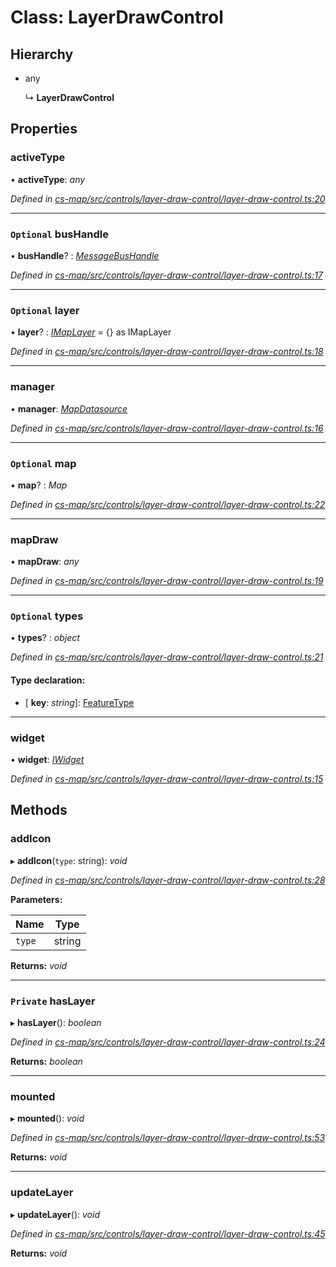 # Class: LayerDrawControl

## Hierarchy

* any

  ↳ **LayerDrawControl**

## Properties

###  activeType

• **activeType**: *any*

*Defined in [cs-map/src/controls/layer-draw-control/layer-draw-control.ts:20](https://github.com/RichardHovenkamp/csnext/blob/6deb7f51/packages/cs-map/src/controls/layer-draw-control/layer-draw-control.ts#L20)*

___

### `Optional` busHandle

• **busHandle**? : *[MessageBusHandle](_cs_core_src_utils_message_bus_message_bus_handle_.messagebushandle.md)*

*Defined in [cs-map/src/controls/layer-draw-control/layer-draw-control.ts:17](https://github.com/RichardHovenkamp/csnext/blob/6deb7f51/packages/cs-map/src/controls/layer-draw-control/layer-draw-control.ts#L17)*

___

### `Optional` layer

• **layer**? : *[IMapLayer](../interfaces/_cs_map_src_classes_imap_layer_.imaplayer.md)* =  {} as IMapLayer

*Defined in [cs-map/src/controls/layer-draw-control/layer-draw-control.ts:18](https://github.com/RichardHovenkamp/csnext/blob/6deb7f51/packages/cs-map/src/controls/layer-draw-control/layer-draw-control.ts#L18)*

___

###  manager

• **manager**: *[MapDatasource](_cs_map_src_datasources_map_datasource_.mapdatasource.md)*

*Defined in [cs-map/src/controls/layer-draw-control/layer-draw-control.ts:16](https://github.com/RichardHovenkamp/csnext/blob/6deb7f51/packages/cs-map/src/controls/layer-draw-control/layer-draw-control.ts#L16)*

___

### `Optional` map

• **map**? : *Map*

*Defined in [cs-map/src/controls/layer-draw-control/layer-draw-control.ts:22](https://github.com/RichardHovenkamp/csnext/blob/6deb7f51/packages/cs-map/src/controls/layer-draw-control/layer-draw-control.ts#L22)*

___

###  mapDraw

• **mapDraw**: *any*

*Defined in [cs-map/src/controls/layer-draw-control/layer-draw-control.ts:19](https://github.com/RichardHovenkamp/csnext/blob/6deb7f51/packages/cs-map/src/controls/layer-draw-control/layer-draw-control.ts#L19)*

___

### `Optional` types

• **types**? : *object*

*Defined in [cs-map/src/controls/layer-draw-control/layer-draw-control.ts:21](https://github.com/RichardHovenkamp/csnext/blob/6deb7f51/packages/cs-map/src/controls/layer-draw-control/layer-draw-control.ts#L21)*

#### Type declaration:

* \[ **key**: *string*\]: [FeatureType](_cs_map_src_classes_feature_type_.featuretype.md)

___

###  widget

• **widget**: *[IWidget](../interfaces/_cs_core_src_widget_widget_.iwidget.md)*

*Defined in [cs-map/src/controls/layer-draw-control/layer-draw-control.ts:15](https://github.com/RichardHovenkamp/csnext/blob/6deb7f51/packages/cs-map/src/controls/layer-draw-control/layer-draw-control.ts#L15)*

## Methods

###  addIcon

▸ **addIcon**(`type`: string): *void*

*Defined in [cs-map/src/controls/layer-draw-control/layer-draw-control.ts:28](https://github.com/RichardHovenkamp/csnext/blob/6deb7f51/packages/cs-map/src/controls/layer-draw-control/layer-draw-control.ts#L28)*

**Parameters:**

Name | Type |
------ | ------ |
`type` | string |

**Returns:** *void*

___

### `Private` hasLayer

▸ **hasLayer**(): *boolean*

*Defined in [cs-map/src/controls/layer-draw-control/layer-draw-control.ts:24](https://github.com/RichardHovenkamp/csnext/blob/6deb7f51/packages/cs-map/src/controls/layer-draw-control/layer-draw-control.ts#L24)*

**Returns:** *boolean*

___

###  mounted

▸ **mounted**(): *void*

*Defined in [cs-map/src/controls/layer-draw-control/layer-draw-control.ts:53](https://github.com/RichardHovenkamp/csnext/blob/6deb7f51/packages/cs-map/src/controls/layer-draw-control/layer-draw-control.ts#L53)*

**Returns:** *void*

___

###  updateLayer

▸ **updateLayer**(): *void*

*Defined in [cs-map/src/controls/layer-draw-control/layer-draw-control.ts:45](https://github.com/RichardHovenkamp/csnext/blob/6deb7f51/packages/cs-map/src/controls/layer-draw-control/layer-draw-control.ts#L45)*

**Returns:** *void*
